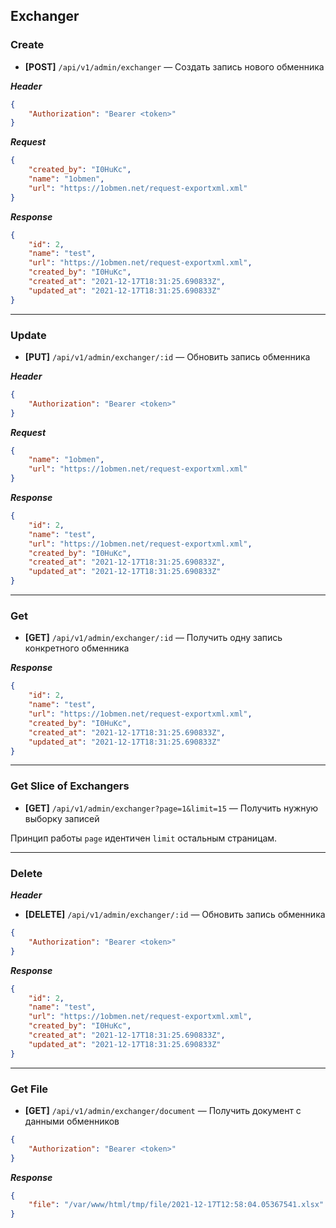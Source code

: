 ## Exchanger

### Create

- **[POST]** `/api/v1/admin/exchanger` — Создать запись нового обменника

***Header***

```json
{
    "Authorization": "Bearer <token>"
}
```

***Request***

```json
{
    "created_by": "I0HuKc",
    "name": "1obmen",
    "url": "https://1obmen.net/request-exportxml.xml"
}
```

***Response***

```json
{
    "id": 2,
    "name": "test",
    "url": "https://1obmen.net/request-exportxml.xml",
    "created_by": "I0HuKc",
    "created_at": "2021-12-17T18:31:25.690833Z",
    "updated_at": "2021-12-17T18:31:25.690833Z"
}
```


<hr>

### Update

- **[PUT]** `/api/v1/admin/exchanger/:id` — Обновить запись обменника

***Header***

```json
{
    "Authorization": "Bearer <token>"
}
```

***Request***

```json
{   
    "name": "1obmen",
    "url": "https://1obmen.net/request-exportxml.xml"
}
```

***Response***

```json
{
    "id": 2,
    "name": "test",
    "url": "https://1obmen.net/request-exportxml.xml",
    "created_by": "I0HuKc",
    "created_at": "2021-12-17T18:31:25.690833Z",
    "updated_at": "2021-12-17T18:31:25.690833Z"
}
```

<hr>

### Get

- **[GET]** `/api/v1/admin/exchanger/:id` — Получить одну запись конкретного обменника

***Response***

```json
{
    "id": 2,
    "name": "test",
    "url": "https://1obmen.net/request-exportxml.xml",
    "created_by": "I0HuKc",
    "created_at": "2021-12-17T18:31:25.690833Z",
    "updated_at": "2021-12-17T18:31:25.690833Z"
}
```

<hr>

### Get Slice of Exchangers

- **[GET]** `/api/v1/admin/exchanger?page=1&limit=15` — Получить нужную выборку записей

Принцип работы `page` идентичен `limit` остальным страницам.

<hr>

### Delete

***Header***

- **[DELETE]** `/api/v1/admin/exchanger/:id` — Обновить запись обменника

```json
{
    "Authorization": "Bearer <token>"
}
```

***Response***

```json
{
    "id": 2,
    "name": "test",
    "url": "https://1obmen.net/request-exportxml.xml",
    "created_by": "I0HuKc",
    "created_at": "2021-12-17T18:31:25.690833Z",
    "updated_at": "2021-12-17T18:31:25.690833Z"
}
```

<hr>

### Get File 

- **[GET]** `/api/v1/admin/exchanger/document` — Получить документ с данными обменников

```json
{
    "Authorization": "Bearer <token>"
}
```

***Response***

```json
{
    "file": "/var/www/html/tmp/file/2021-12-17T12:58:04.05367541.xlsx"
}
```